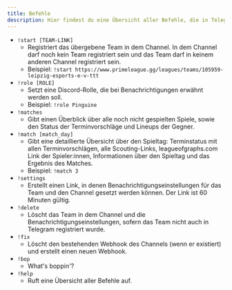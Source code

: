```yaml
---
title: Befehle
description: Hier findest du eine Übersicht aller Befehle, die in Telegram verfügbar sind
---
```


- `!start [TEAM-LINK]`
  - Registriert das übergebene Team in dem Channel. In dem Channel darf noch kein Team registriert sein und das Team
    darf in keinem anderen Channel registriert sein.
  - Beispiel: `!start https://www.primeleague.gg/leagues/teams/105959-leipzig-esports-e-v-ttt`
- `!role [ROLE]`
  - Setzt eine Discord-Rolle, die bei Benachrichtigungen erwähnt werden soll.
  - Beispiel: `!role Pinguine`
- `!matches`
  - Gibt einen Überblick über alle noch nicht gespielten Spiele, sowie den Status der Terminvorschläge und Lineups der
    Gegner.
- `!match [match_day]`
  - Gibt eine detaillierte Übersicht über den Spieltag: Terminstatus mit allen Terminvorschlägen, alle Scouting-Links,
    leagueofgraphs.com Link der Spieler:innen, Informationen über den Spieltag und das Ergebnis des Matches.
  - Beispiel: `!match 3`
- `!settings`
  - Erstellt einen Link, in denen Benachrichtigungseinstellungen für das Team und den Channel gesetzt werden können. Der
    Link ist 60 Minuten gültig.
- `!delete`
  - Löscht das Team in dem Channel und die Benachrichtigungseinstellungen, sofern das Team nicht auch in Telegram
    registriert wurde.
- `!fix`
  - Löscht den bestehenden Webhook des Channels (wenn er existiert) und erstellt einen neuen Webhook.
- `!bop`
  - What's boppin'?
- `!help`
  - Ruft eine Übersicht aller Befehle auf.
